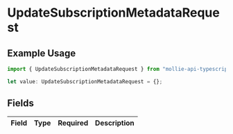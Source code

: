 # UpdateSubscriptionMetadataRequest

## Example Usage

```typescript
import { UpdateSubscriptionMetadataRequest } from "mollie-api-typescript/models/operations";

let value: UpdateSubscriptionMetadataRequest = {};
```

## Fields

| Field       | Type        | Required    | Description |
| ----------- | ----------- | ----------- | ----------- |